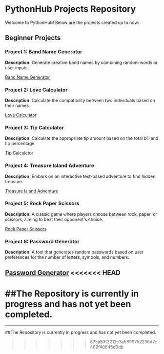 # PythonHub Projects Repository

Welcome to PythonHub! Below are the projects created up to now:

## Beginner Projects

### Project 1: Band Name Generator

**Description**: Generate creative band names by combining random words or user inputs.

[Band Name Generator](https://github.com/MYethishwar/PythonHub/tree/main/Band%20Name%20Generator(Beginner))

### Project 2: Love Calculator

**Description**: Calculate the compatibility between two individuals based on their names.

[Love Calculator](https://github.com/MYethishwar/PythonHub/tree/main/Love%20Calculator(Beginner))

### Project 3: Tip Calculator

**Description**: Calculate the appropriate tip amount based on the total bill and tip percentage.

[Tip Calculator](https://github.com/MYethishwar/PythonHub/tree/main/Tip%20Calculator(Beginner))

### Project 4: Treasure Island Adventure

**Description**: Embark on an interactive text-based adventure to find hidden treasure.

[Treasure Island Adventure](https://github.com/MYethishwar/PythonHub/tree/main/Treasure%20Island%20Adventure(Beginner))

### Project 5: Rock Paper Scissors

**Description**: A classic game where players choose between rock, paper, or scissors, aiming to beat their opponent's choice.

[Rock Paper Scissors](https://github.com/MYethishwar/PythonHub/tree/main/Rock%20Paper%20Scissors(Beginner))

### Project 6: Password Generator

**Description**: A tool that generates random passwords based on user preferences for the number of letters, symbols, and numbers.

[Password Generator](https://github.com/MYethishwar/PythonHub/tree/main/Password%20Generator(Beginner))
<<<<<<< HEAD
---


##The Repository is currently in progress and has not yet been completed.
=======

---


##The Repository is currently in progress and has not yet been completed.
>>>>>>> 875a83f3212c3a5699752236d7c489f40645d0db
